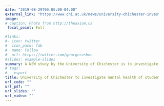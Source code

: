 ```yaml
---
date: "2019-08-29T00:00:00-04:00"
external_link: "https://www.chi.ac.uk/news/university-chichester-investigate-mental-health-student-esports-players"
image:
# caption: Photo from http://theaxiom.ca
 focal_point: Full

#links:
#- icon: twitter
#  icon_pack: fab
#  name: Follow
#  url: https://twitter.com/georgecushen
#slides: example-slides
summary: A NEW study by the University of Chichester is to investigate factors which influence the mental health and wellbeing in student esports players. 
# tags:
# - esport
title: University of Chichester to investigate mental health of student esports players. 
url_code: ""
url_pdf: ""
url_slides: ""
url_video: ""
---
```

